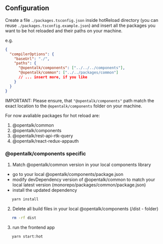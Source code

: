 ## Configuration

Create a file `./packages.tsconfig.json` inside hotReload directory (you can reuse `./packages.tsconfig.example.json`)
and insert all the packages you want to be hot reloaded and their paths on your machine.

e.g.

```json
{
  "compilerOptions": {
    "baseUrl": "./",
    "paths": {
      "@opentalk/components": ["../../../components"],
      "@opentalk/common": ["../../packages/common"]
      // ... insert more, if you like
    }
  }
}
```

IMPORTANT: Please ensure, that `"@opentalk/components"` path match the exact location to the `@opentalk/components` folder on your machine.

For now avaliable packages for hot reload are:

1. @opentalk/common
2. @opentalk/components
3. @opentalk/rest-api-rtk-query
4. @opentalk/react-redux-appauth

### @opentalk/components specific

1. Match @opentalk/common version in your local components library

- go to your local @opentalk/components/package.json
- modify devDependency version of @opentalk/common to match your local latest version (monorepo/packages/common/package.json)
- install the updated dependency

```bash
   yarn install
```

2. Delete all build files in your local @opentalk/components (/dist - folder)

```bash
   rm -rf dist
```

3. run the frontend app

```bash
   yarn start:hot
```
